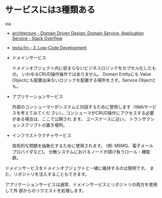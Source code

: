 # サービスには3種類ある

via

- [architecture - Domain Driven Design: Domain Service, Application Service - Stack Overflow](https://stackoverflow.com/a/2279729/8064892)
- [texta.fm - 3. Low-Code Development](https://podcasts.google.com/feed/aHR0cHM6Ly9hbmNob3IuZm0vcy8zMzBhOTQ4OC9wb2RjYXN0L3Jzcw/episode/MDE4NDk3YzQtNDgzMC00ZGRmLWE1YjktZGY3MjdhNjA5NzA2?sa=X&ved=0CA0QkfYCahcKEwjAloyawdzuAhUAAAAAHQAAAAAQAQ)

- ドメインサービス

  ドメインオブジェクト内に収まらないビジネスロジックをカプセル化したもの。
  いわゆるCRUD操作操作ではありません。
  Domain Entityにも Value Objectにも配置出来ないロジックを配置する場所をさす。Service Objectとも。

- アプリケーションサービス

  外部のコンシューマーがシステムと対話するために使用します（Webサービスを考えてみてくだ
  さい）。コンシューマがCRUD操作にアクセスする必要がある場合は、ここで公開され
  ます。
  ユースケースに近い。
  トランザクションスクリプトの置き場所。

- インフラストラクチャサービス

  技術的な問題を抽象化するために使用されます。
  (例: MSMQ、電子メールプロバイダなど)。
  分散システムにおけるノードが請け負うロール・機能群。

ドメインサービスをドメインオブジェクトと一緒に維持するのは賢明です。
また、リポジトリを注入することもできます。

アプリケーションサービスは通常、ドメインサービスとリポジトリの両方を使用して外
部からのリクエストを処理します。
